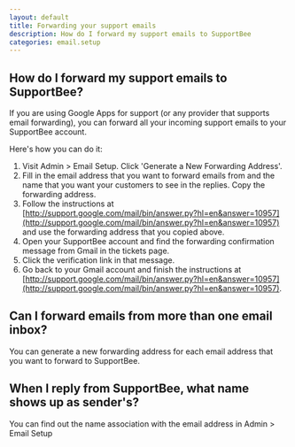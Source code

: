 ```yaml
---
layout: default
title: Forwarding your support emails 
description: How do I forward my support emails to SupportBee
categories: email.setup
---
```


How do I forward my support emails to SupportBee?
-------------------------------------------------

If you are using Google Apps for support (or any provider that supports email forwarding),  you can forward all your incoming support emails to your SupportBee account.  

Here's how you can do it:

1. Visit Admin > Email Setup. Click 'Generate a New Forwarding Address'.  
2. Fill in the email address that you want to forward emails from and the name that you want your customers to see in the replies. Copy the forwarding address.
2. Follow the instructions at [http://support.google.com/mail/bin/answer.py?hl=en&answer=10957](http://support.google.com/mail/bin/answer.py?hl=en&answer=10957) and use the forwarding address that you copied above.
3. Open your SupportBee account and find the forwarding confirmation message from Gmail in the tickets page.
4. Click the verification link in that message.
5. Go back to your Gmail account and finish the instructions at [http://support.google.com/mail/bin/answer.py?hl=en&answer=10957](http://support.google.com/mail/bin/answer.py?hl=en&answer=10957).


Can I forward emails from more than one email inbox?
----------------------------------------------------

You can generate a new forwarding address for each email address that you want to forward to SupportBee. 


When I reply from SupportBee, what name shows up as sender's?
-------------------------------------------------------------

You can find out the name association with the email address in Admin > Email Setup

